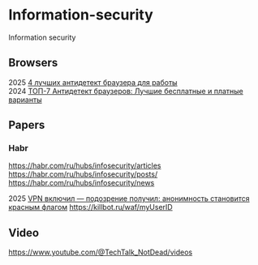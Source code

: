 # Information-security
Information security

## Browsers
2025 [4 лучших антидетект браузера для работы](https://dieg.info/articles/luchshie-antidetekt-brauzery-dlya-raboty/)   
2024 [ТОП-7 Антидетект браузеров: Лучшие бесплатные и платные варианты](https://dtf.ru/id1156965/2819514-top-7-antidetekt-brauzerov-luchshie-besplatnye-i-platnye-varianty)    

## Papers
### Habr
https://habr.com/ru/hubs/infosecurity/articles             
https://habr.com/ru/hubs/infosecurity/posts/
https://habr.com/ru/hubs/infosecurity/news  

2025 [VPN включил — подозрение получил: анонимность становится красным флагом](https://habr.com/ru/articles/929034/)  https://killbot.ru/waf/myUserID         

## Video          
https://www.youtube.com/@TechTalk_NotDead/videos                  
